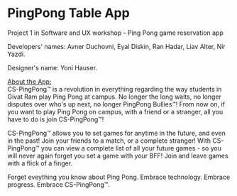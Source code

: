 # PingPong Table App 
Project 1 in Software and UX workshop - Ping Pong game reservation app

Developers' names:
Avner Duchovni, Eyal Diskin, Ran Hadar, Liav Alter, Nir Yazdi.

Designer's name: Yoni Hauser.

<ins>About the App:</ins>  
CS-PingPong™ is a revolution in everything regarding the way students in Givat Ram play Ping Pong at campus. 
No longer the long waits, no longer disputes over who's up next, no longer PingPong Bullies™!
From now on, if you want to play Ping Pong on campus, with a friend or a stranger, all you have to do is join CS-PingPong™!

CS-PingPong™ allows you to set games for anytime in the future, and even in the past! Join your friends to a match, or a complete stranger!
With CS-PingPong™ you can view a complete list of all your future games - so you will never again forget you set a game with your BFF!
Join and leave games with a flick of a finger.

Forget eveything you know about Ping Pong. Embrace technology. Embrace progress. Embrace CS-PingPong™.
